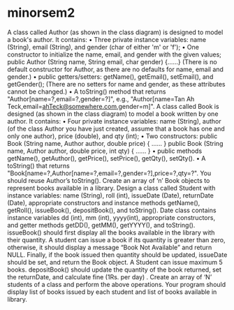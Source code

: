 # minorsem2
A class called Author (as shown in the class diagram) is designed to model a book's author. It contains: • Three private instance variables: name (String), email (String), and gender (char of either 'm' or 'f'); • One constructor to initialize the name, email, and gender with the given values; public Author (String name, String email, char gender) {......} (There is no default constructor for Author, as there are no defaults for name, email and gender.) • public getters/setters: getName(), getEmail(), setEmail(), and getGender(); (There are no setters for name and gender, as these attributes cannot be changed.) • A toString() method that returns "Author[name=?,email=?,gender=?]", e.g., "Author[name=Tan Ah Teck,email=ahTeck@somewhere.com,gender=m]".  A class called Book is designed (as shown in the class diagram) to model a book written by one author. It contains: • Four private instance variables: name (String), author (of the class Author you have just created, assume that a book has one and only one author), price (double), and qty (int); • Two constructors:  public Book (String name, Author author, double price) { ...... } public Book (String name, Author author, double price, int qty) { ...... } • public methods getName(), getAuthor(), getPrice(), setPrice(), getQty(), setQty(). • A toString() that returns "Book[name=?,Author[name=?,email=?,gender=?],price=?,qty=?". You should reuse Author’s toString(). Create an array of ‘n’ Book objects to represent books available in a library. Design a class called Student with instance variables: name (String), roll (int), issueDate (Date), returnDate (Date), appropriate constructors and instance methods getName(), getRoll(), issueBook(), depositBook(), and toString(). Date class contains instance variables dd (int), mm (int), yyyy(int), appropriate constructors, and getter methods getDD(), getMM(), getYYYY(), and toString(). issueBook() should first display all the books available in the library with their quantity. A student can issue a book if its quantity is greater than zero, otherwise, it should display a message “Book Not Available” and return NULL. Finally, if the book issued then quantity should be updated, issueDate should be set, and return the Book object. A Student can issue maximum 5 books. depositBook() should update the quantity of the book returned, set the returnDate, and calculate fine (1Rs. per day) . Create an array of ‘N’ students of a class and perform the above operations. Your program should display list of books issued by each student and list of books available in library.
